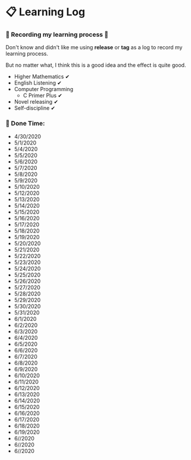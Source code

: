 # 📋 Learning Log
### 📝 Recording my learning process 🎯
Don't know and didn't like me using **release** or **tag** as a log to record my learning process.

But no matter what, I think this is a good idea and the effect is quite good.

- Higher Mathematics ✔
- English Listening ✔
- Computer Programming
  - C Primer Plus ✔
- Novel releasing ✔
- Self-discipline ✔

### 📅 Done Time:
- 4/30/2020
- 5/1/2020
- 5/4/2020
- 5/5/2020
- 5/6/2020
- 5/7/2020
- 5/8/2020
- 5/9/2020
- 5/10/2020
- 5/12/2020
- 5/13/2020
- 5/14/2020
- 5/15/2020
- 5/16/2020
- 5/17/2020
- 5/18/2020
- 5/19/2020
- 5/20/2020
- 5/21/2020
- 5/22/2020
- 5/23/2020
- 5/24/2020
- 5/25/2020
- 5/26/2020
- 5/27/2020
- 5/28/2020
- 5/29/2020
- 5/30/2020
- 5/31/2020
- 6/1/2020
- 6/2/2020
- 6/3/2020
- 6/4/2020
- 6/5/2020
- 6/6/2020
- 6/7/2020
- 6/8/2020
- 6/9/2020
- 6/10/2020
- 6/11/2020
- 6/12/2020
- 6/13/2020
- 6/14/2020
- 6/15/2020
- 6/16/2020
- 6/17/2020
- 6/18/2020
- 6/19/2020
- 6//2020
- 6//2020
- 6//2020
